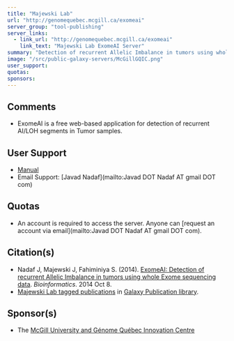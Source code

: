 ```yaml
---
title: "Majewski Lab"
url: "http://genomequebec.mcgill.ca/exomeai"
server_group: "tool-publishing"
server_links: 
  - link_url: "http://genomequebec.mcgill.ca/exomeai"
    link_text: "Majewski Lab ExomeAI Server"
summary: "Detection of recurrent Allelic Imbalance in tumors using whole Exome sequencing data. "
image: "/src/public-galaxy-servers/McGillGQIC.png"
user_support: 
quotas: 
sponsors: 
---
```


## Comments

* ExomeAI is a free web-based application for detection of recurrent AI/LOH segments in Tumor samples.

## User Support

* [Manual](http://bioinformatics.oxfordjournals.org/content/suppl/2014/10/07/btu665.DC1/suppl_data.zip)
* Email Support: [Javad Nadaf](mailto:Javad DOT Nadaf AT gmail DOT com)

## Quotas

* An account is required to access the server.  Anyone can [request an account via email](mailto:Javad DOT Nadaf AT gmail DOT com).

## Citation(s)

* Nadaf J, Majewski J, Fahiminiya S. (2014). [ExomeAI: Detection of recurrent Allelic Imbalance in tumors using whole Exome sequencing data](http://www.ncbi.nlm.nih.gov/pubmed/25297069). *Bioinformatics*. 2014 Oct 8.
* [Majewski Lab tagged publications](https://www.zotero.org/groups/1732893/galaxy/items/tag/%3EMajewski%20Lab) in [Galaxy Publication library](/src/publication-library/index.md).


## Sponsor(s)

* The [McGill University and Génome Québec Innovation Centre](http://gqinnovationcenter.com/index.aspx)
